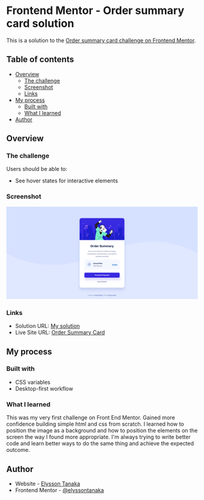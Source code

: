 # Frontend Mentor - Order summary card solution

This is a solution to the [Order summary card challenge on Frontend Mentor](https://www.frontendmentor.io/challenges/order-summary-component-QlPmajDUj).


## Table of contents

- [Overview](#overview)
  - [The challenge](#the-challenge)
  - [Screenshot](#screenshot)
  - [Links](#links)
- [My process](#my-process)
  - [Built with](#built-with)
  - [What I learned](#what-i-learned)
- [Author](#author)


## Overview

### The challenge

Users should be able to:

- See hover states for interactive elements


### Screenshot

![screenshot](./images/desktop_screenshot.png)


### Links

- Solution URL: [My solution](https://your-solution-url.com)
- Live Site URL: [Order Summary Card](https://elyssontanaka.github.io/1_order_summary_card/)


## My process

### Built with

- CSS variables
- Desktop-first workflow


### What I learned

This was my very first challenge on Front End Mentor. Gained more confidence building simple html and css from scratch. I learned how to position the image as a background and how to position the elements on the screen the way I found more appropriate. I'm always trying to write better code and learn better ways to do the same thing and achieve the expected outcome. 


## Author

- Website - [Elysson Tanaka](https://elyssontanaka.github.io)
- Frontend Mentor - [@elyssontanaka](https://www.frontendmentor.io/profile/elyssontanaka)
